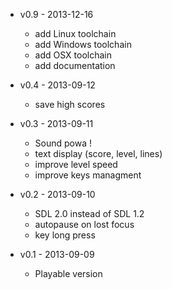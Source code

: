 * v0.9 - 2013-12-16
    * add Linux toolchain
    * add Windows toolchain
    * add OSX toolchain
    * add documentation

* v0.4 - 2013-09-12
    * save high scores

* v0.3 - 2013-09-11
    * Sound powa !
    * text display (score, level, lines)
    * improve level speed
    * improve keys managment

* v0.2 - 2013-09-10
    * SDL 2.0 instead of SDL 1.2
    * autopause on lost focus
    * key long press

* v0.1 - 2013-09-09
    * Playable version
